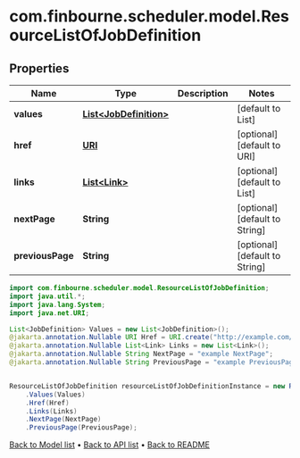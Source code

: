 # com.finbourne.scheduler.model.ResourceListOfJobDefinition

## Properties

Name | Type | Description | Notes
------------ | ------------- | ------------- | -------------
**values** | [**List&lt;JobDefinition&gt;**](JobDefinition.md) |  | [default to List<JobDefinition>]
**href** | [**URI**](URI.md) |  | [optional] [default to URI]
**links** | [**List&lt;Link&gt;**](Link.md) |  | [optional] [default to List<Link>]
**nextPage** | **String** |  | [optional] [default to String]
**previousPage** | **String** |  | [optional] [default to String]

```java
import com.finbourne.scheduler.model.ResourceListOfJobDefinition;
import java.util.*;
import java.lang.System;
import java.net.URI;

List<JobDefinition> Values = new List<JobDefinition>();
@jakarta.annotation.Nullable URI Href = URI.create("http://example.com/Href");
@jakarta.annotation.Nullable List<Link> Links = new List<Link>();
@jakarta.annotation.Nullable String NextPage = "example NextPage";
@jakarta.annotation.Nullable String PreviousPage = "example PreviousPage";


ResourceListOfJobDefinition resourceListOfJobDefinitionInstance = new ResourceListOfJobDefinition()
    .Values(Values)
    .Href(Href)
    .Links(Links)
    .NextPage(NextPage)
    .PreviousPage(PreviousPage);
```


[Back to Model list](../README.md#documentation-for-models) &#8226; [Back to API list](../README.md#documentation-for-api-endpoints) &#8226; [Back to README](../README.md)
